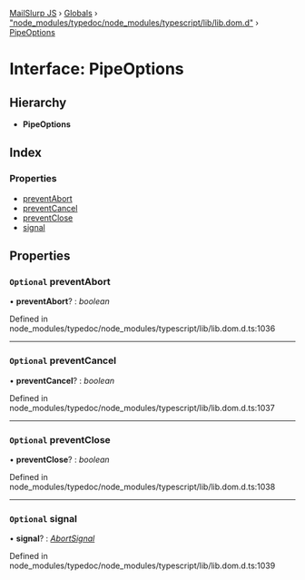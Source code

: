 [MailSlurp JS](../README.md) › [Globals](../globals.md) › ["node_modules/typedoc/node_modules/typescript/lib/lib.dom.d"](../modules/_node_modules_typedoc_node_modules_typescript_lib_lib_dom_d_.md) › [PipeOptions](_node_modules_typedoc_node_modules_typescript_lib_lib_dom_d_.pipeoptions.md)

# Interface: PipeOptions

## Hierarchy

* **PipeOptions**

## Index

### Properties

* [preventAbort](_node_modules_typedoc_node_modules_typescript_lib_lib_dom_d_.pipeoptions.md#optional-preventabort)
* [preventCancel](_node_modules_typedoc_node_modules_typescript_lib_lib_dom_d_.pipeoptions.md#optional-preventcancel)
* [preventClose](_node_modules_typedoc_node_modules_typescript_lib_lib_dom_d_.pipeoptions.md#optional-preventclose)
* [signal](_node_modules_typedoc_node_modules_typescript_lib_lib_dom_d_.pipeoptions.md#optional-signal)

## Properties

### `Optional` preventAbort

• **preventAbort**? : *boolean*

Defined in node_modules/typedoc/node_modules/typescript/lib/lib.dom.d.ts:1036

___

### `Optional` preventCancel

• **preventCancel**? : *boolean*

Defined in node_modules/typedoc/node_modules/typescript/lib/lib.dom.d.ts:1037

___

### `Optional` preventClose

• **preventClose**? : *boolean*

Defined in node_modules/typedoc/node_modules/typescript/lib/lib.dom.d.ts:1038

___

### `Optional` signal

• **signal**? : *[AbortSignal](_node_modules_typedoc_node_modules_typescript_lib_lib_dom_d_.abortsignal.md)*

Defined in node_modules/typedoc/node_modules/typescript/lib/lib.dom.d.ts:1039

